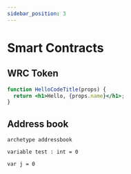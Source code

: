```yaml
---
sidebar_position: 3
---
```


# Smart Contracts

## WRC Token

```jsx title="/src/components/HelloCodeTitle.js"
function HelloCodeTitle(props) {
  return <h1>Hello, {props.name}</h1>;
}
```

## Address book

```archetype title="test"
archetype addressbook

variable test : int = 0

var j = 0
```